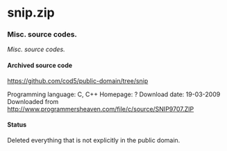 # snip.zip #

### Misc. source codes. ###

*Misc. source codes.*

#### Archived source code ####
https://github.com/cod5/public-domain/tree/snip

Programming language: C, C++
Homepage: ?
Download date: 19-03-2009
Downloaded from http://www.programmersheaven.com/file/c/source/SNIP9707.ZIP

#### Status ####
Deleted everything that is not explicitly in the public 
domain.

